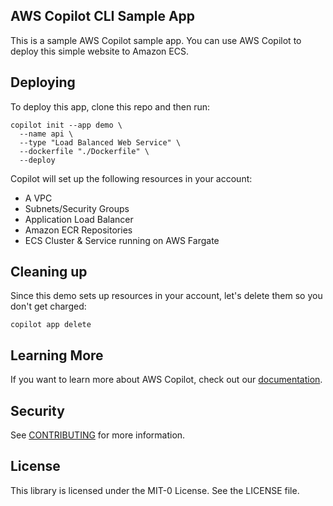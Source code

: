 ## AWS Copilot CLI Sample App

This is a sample AWS Copilot sample app. You can use AWS Copilot to deploy this simple website to Amazon ECS. 

## Deploying 

To deploy this app, clone this repo and then run:

```
copilot init --app demo \
  --name api \
  --type "Load Balanced Web Service" \
  --dockerfile "./Dockerfile" \
  --deploy
```

Copilot will set up the following resources in your account:
* A VPC
* Subnets/Security Groups
* Application Load Balancer
* Amazon ECR Repositories
* ECS Cluster & Service running on AWS Fargate

## Cleaning up

Since this demo sets up resources in your account, let's delete them so you don't get charged: 

```
copilot app delete
```

## Learning More

If you want to learn more about AWS Copilot, check out our [documentation](https://aws.github.io/copilot-cli/).

## Security

See [CONTRIBUTING](CONTRIBUTING.md#security-issue-notifications) for more information.

## License

This library is licensed under the MIT-0 License. See the LICENSE file.

